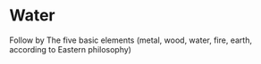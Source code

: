 # Water
Follow by The five basic elements (metal, wood, water, fire, earth, according to Eastern philosophy)
